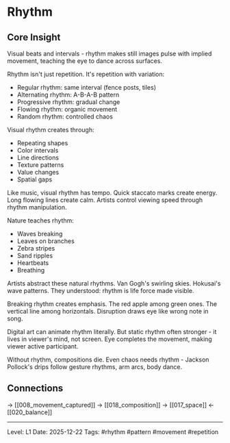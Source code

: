 # Rhythm

## Core Insight
Visual beats and intervals - rhythm makes still images pulse with implied movement, teaching the eye to dance across surfaces.

Rhythm isn't just repetition. It's repetition with variation:
- Regular rhythm: same interval (fence posts, tiles)
- Alternating rhythm: A-B-A-B pattern
- Progressive rhythm: gradual change
- Flowing rhythm: organic movement
- Random rhythm: controlled chaos

Visual rhythm creates through:
- Repeating shapes
- Color intervals
- Line directions
- Texture patterns
- Value changes
- Spatial gaps

Like music, visual rhythm has tempo. Quick staccato marks create energy. Long flowing lines create calm. Artists control viewing speed through rhythm manipulation.

Nature teaches rhythm:
- Waves breaking
- Leaves on branches
- Zebra stripes
- Sand ripples
- Heartbeats
- Breathing

Artists abstract these natural rhythms. Van Gogh's swirling skies. Hokusai's wave patterns. They understood: rhythm is life force made visible.

Breaking rhythm creates emphasis. The red apple among green ones. The vertical line among horizontals. Disruption draws eye like wrong note in song.

Digital art can animate rhythm literally. But static rhythm often stronger - it lives in viewer's mind, not screen. Eye completes the movement, making viewer active participant.

Without rhythm, compositions die. Even chaos needs rhythm - Jackson Pollock's drips follow gesture rhythms, arm arcs, body dance.

## Connections
→ [[008_movement_captured]]
→ [[018_composition]]
→ [[017_space]]
← [[020_balance]]

---
Level: L1
Date: 2025-12-22
Tags: #rhythm #pattern #movement #repetition